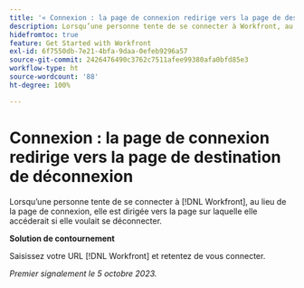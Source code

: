 ```yaml
---
title: '« Connexion : la page de connexion redirige vers la page de destination de déconnexion »'
description: Lorsqu’une personne tente de se connecter à Workfront, au lieu de la page de connexion, elle est dirigée vers la page sur laquelle elle accéderait si elle voulait se déconnecter.
hidefromtoc: true
feature: Get Started with Workfront
exl-id: 6f7550db-7e21-4bfa-9daa-0efeb9296a57
source-git-commit: 2426476490c3762c7511afee99380afa0bfd85e3
workflow-type: ht
source-wordcount: '88'
ht-degree: 100%

---
```


# Connexion : la page de connexion redirige vers la page de destination de déconnexion

Lorsqu’une personne tente de se connecter à [!DNL Workfront], au lieu de la page de connexion, elle est dirigée vers la page sur laquelle elle accéderait si elle voulait se déconnecter.

**Solution de contournement**

Saisissez votre URL [!DNL Workfront] et retentez de vous connecter.

_Premier signalement le 5 octobre 2023._
